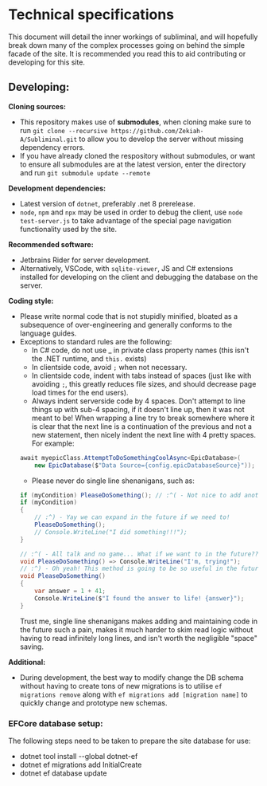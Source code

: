 # Technical specifications
This document will detail the inner workings of subliminal,
and will hopefully break down many of the complex processes
going on behind the simple facade of the site. It is recommended
you read this to aid contributing or developing for this site.

## Developing:
**Cloning sources:**
  - This repository makes use of **submodules**, when cloning make sure to run
  `git clone --recursive https://github.com/Zekiah-A/Subliminal.git` to allow you
  to develop the server without missing dependency errors.
  - If you have already cloned the respository without submodules, or want to ensure 
  all submodules are at the latest version, enter the directory and run
  `git submodule update --remote`

**Development dependencies:**
  - Latest version of `dotnet`, preferably .net 8 prerelease.
  - `node`, `npm` and `npx` may be used in order to debug the client, 
  use `node test-server.js` to take advantage of the special page navigation 
  functionality used by the site.

**Recommended software:**
  - Jetbrains Rider for server development.
  - Alternatively, VSCode, with `sqlite-viewer`, JS and C# extensions installed
  for developing on the client and debugging the database on the server.

**Coding style:**
  - Please write normal code that is not stupidly minified, bloated as a subsequence of 
  over-engineering and generally conforms to the language guides.
  - Exceptions to standard rules are the following:
    - In C# code, do not use _ in private class property names (this isn't the .NET runtime,
    and `this.` exists)
    - In clientside code, avoid `;` when not necessary.
    - In clientside code, indent with tabs instead of spaces (just like with avoiding `;`, this
    greatly reduces file sizes, and should decrease page load times for the end users).
    - Always indent serverside code by 4 spaces. Don't attempt to line things up with sub-4 spacing,
    if it doesn't line up, then it was not meant to be! When wrapping a line try to break
    somewhere where it is clear that the next line is a continuation of the previous and
    not a new statement, then nicely indent the next line with 4 pretty spaces. For example:
    ```cs
    await myepicClass.AttemptToDoSomethingCoolAsync<EpicDatabase>(
        new EpicDatabase($"Data Source={config.epicDatabaseSource}"));
    ```
    - Please never do single line shenanigans, such as:
    ```cs
    if (myCondition) PleaseDoSomething(); // :^( - Not nice to add another statement here
    if (myCondition)
    {
        // :^) - Yay we can expand in the future if we need to!
        PleaseDoSomething();
        // Console.WriteLine("I did something!!!");
    }
    
    // :^( - All talk and no game... What if we want to in the future??
    void PleaseDoSomething() => Console.WriteLine("I'm, trying!");
    // :^) - Oh yeah! This method is going to be so useful in the future!
    void PleaseDoSomething()
    {
        var answer = 1 + 41;
        Console.WriteLine($"I found the answer to life! {answer}");
    }
    ```
    Trust me, single line shenanigans makes adding and maintaining code in the future such a
    pain, makes it much harder to skim read logic without having to read infinitely long lines,
    and isn't worth the negligible "space" saving.

**Additional:**
  - During development, the best way to modify change the DB schema without having to create tons of
  new migrations is to utilise `ef migrations remove` along with `ef migrations add [migration name]`
  to quickly change and prototype new schemas.
 
### EFCore database setup:
The following steps need to be taken to prepare the site database for use:
  - dotnet tool install --global dotnet-ef
  - dotnet ef migrations add InitialCreate
  - dotnet ef database update